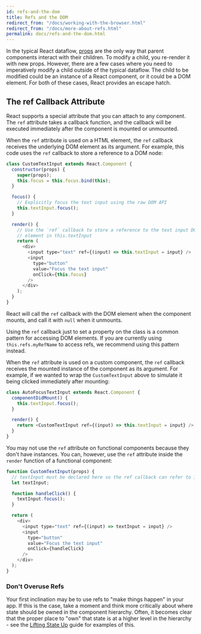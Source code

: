 ```yaml
---
id: refs-and-the-dom
title: Refs and the DOM
redirect_from: "/docs/working-with-the-browser.html"
redirect_from: "/docs/more-about-refs.html"
permalink: docs/refs-and-the-dom.html
---
```


In the typical React dataflow, [props](/react/docs/components-and-props.html) are the only way that parent components interact with their children. To modify a child, you re-render it with new props. However, there are a few cases where you need to imperatively modify a child outside of the typical dataflow. The child to be modified could be an instance of a React component, or it could be a DOM element. For both of these cases, React provides an escape hatch.

## The ref Callback Attribute

React supports a special attribute that you can attach to any component. The `ref` attribute takes a callback function, and the callback will be executed immediately after the component is mounted or unmounted.

When the `ref` attribute is used on a HTML element, the `ref` callback receives the underlying DOM element as its argument. For example, this code uses the `ref` callback to store a reference to a DOM node:

```javascript
class CustomTextInput extends React.Component {
  constructor(props) {
    super(props);
    this.focus = this.focus.bind(this);
  }

  focus() {
    // Explicitly focus the text input using the raw DOM API
    this.textInput.focus();
  }

  render() {
    // Use the `ref` callback to store a reference to the text input DOM
    // element in this.textInput
    return (
      <div>
        <input type="text" ref={(input) => this.textInput = input} />
        <input
          type="button"
          value="Focus the text input"
          onClick={this.focus}
        />
      </div>
    );
  }
}
```

React will call the `ref` callback with the DOM element when the component mounts, and call it with `null` when it unmounts.

Using the `ref` callback just to set a property on the class is a common pattern for accessing DOM elements. If you are currently using `this.refs.myRefName` to access refs, we recommend using this pattern instead.

When the `ref` attribute is used on a custom component, the `ref` callback receives the mounted instance of the component as its argument. For example, if we wanted to wrap the `CustomTextInput` above to simulate it being clicked immediately after mounting:

```javascript
class AutoFocusTextInput extends React.Component {
  componentDidMount() {
    this.textInput.focus();
  }

  render() {
    return <CustomTextInput ref={(input) => this.textInput = input} />;
  }
}
```

You may not use the `ref` attribute on functional components because they don't have instances. You can, however, use the `ref` attribute inside the `render` function of a functional component:

```javascript
function CustomTextInput(props) {
  // textInput must be declared here so the ref callback can refer to it
  let textInput;

  function handleClick() {
    textInput.focus();
  }

  return (
    <div>
      <input type="text" ref={(input) => textInput = input} />
      <input
        type="button"
        value="Focus the text input"
        onClick={handleClick}
      />
    </div>
  );  
}
```

### Don't Overuse Refs

Your first inclination may be to use refs to "make things happen" in your app. If this is the case, take a moment and think more critically about where state should be owned in the component hierarchy. Often, it becomes clear that the proper place to "own" that state is at a higher level in the hierarchy - see the [Lifting State Up](/react/docs/lifting-state-up.html) guide for examples of this.
